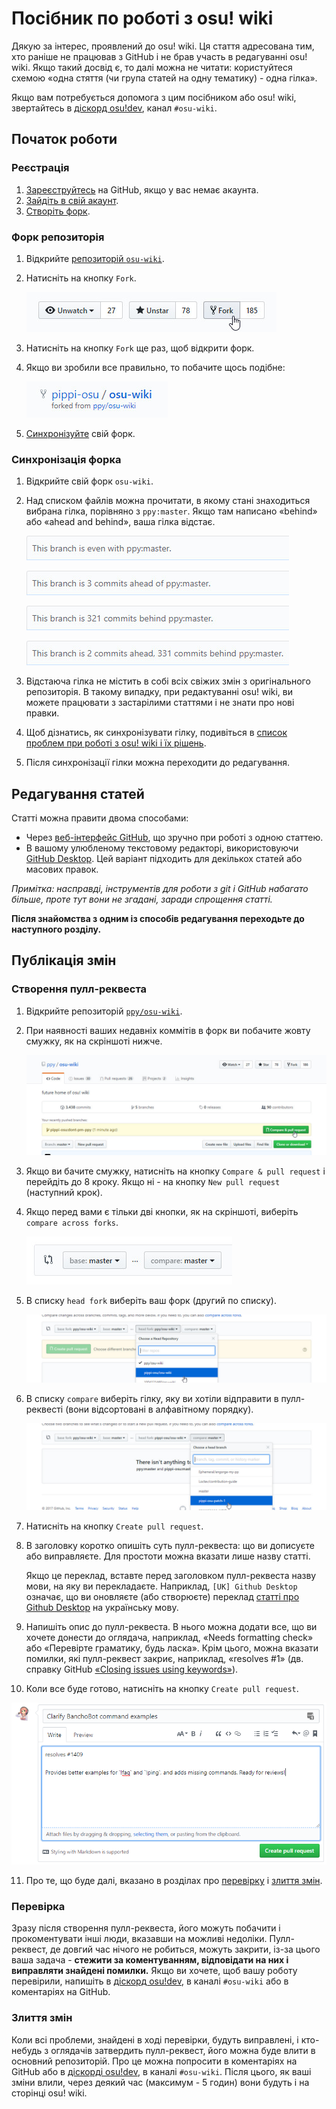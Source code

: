 # Посібник по роботі з osu! wiki

Дякую за інтерес, проявлений до osu! wiki. Ця стаття адресована тим, хто раніше не працював з GitHub і не брав участь в редагуванні osu! wiki. Якщо такий досвід є, то далі можна не читати: користуйтеся схемою «одна стяття (чи група статей на одну тематику) - одна гілка».

Якщо вам потребується допомога з цим посібником або osu! wiki, звертайтесь в [діскорд osu!dev](https://discord.gg/ppy), канал `#osu-wiki`.

## Початок роботи

### Реєстрація

1. [Зареєструйтесь](https://github.com/join) на GitHub, якщо у вас немає акаунта.
2. [Зайдіть в свій акаунт](https://github.com/login).
3. [Створіть форк](#форк-репозиторія).

### Форк репозиторія

1. Відкрийте [репозиторій `osu-wiki`](https://github.com/ppy/osu-wiki).

2. Натисніть на кнопку `Fork`.

   ![](img/fork.jpg)

3. Натисніть на кнопку `Fork` ще раз, щоб відкрити форк.

4. Якщо ви зробили все правильно, то побачите щось подібне:

   ![](img/forked.jpg)

5. [Синхронізуйте](#синхронізація-форка) свій форк.

### Синхронізація форка

1. Відкрийте свій форк `osu-wiki`.

2. Над списком файлів можна прочитати, в якому стані знаходиться вибрана гілка, порівняно з `ppy:master`. Якщо там написано «behind» або «ahead and behind», ваша гілка відстає.

   ![](img/fork-even.jpg "Відставання немає \(є всі комміти з `ppy:master`\)")

   ![](img/fork-ahead.jpg "Відставання немає \(є всі комміти з `ppy:master`, плюс ваші комміти\)")

   ![](img/fork-behind.jpg "Відставання \(немає частини коммітів з `ppy:master`\)")

   ![](img/fork-ahead-behind.jpg "Відставання \(немає частини коммітів з `ppy:master`, але є ваші комміти\)")

3. Відстаюча гілка не містить в собі всіх свіжих змін з оригінального репозиторія. В такому випадку, при редактуванні osu! wiki, ви можете працювати з застарілими статтями і не знати про нові правки.

4. Щоб дізнатись, як синхронізувати гілку, подивіться в [список проблем при роботі з osu! wiki і їх рішень](/wiki/osu!_wiki/Contribution_guide/Common_Issues#відстающа-гілка-master).

5. Після синхронізації гілки можна переходити до редагування.

## Редагування статей

Статті можна правити двома способами:

- Через [веб-інтерфейс GitHub](/wiki/osu!_wiki/Contribution_guide/GitHub_Web_Interface), що зручно при роботі з одною статтею.
- В вашому улюбленому текстовому редакторі, використовуючи [GitHub Desktop](/wiki/osu!_wiki/Contribution_guide/GitHub_Desktop). Цей варіант підходить для декількох статей або масових правок.

*Примітка: насправді, інструментів для роботи з git і GitHub набагато більше, проте тут вони не згадані, заради спрощення статті.*

**Після знайомства з одним із способів редагування переходьте до наступного розділу.**

## Публікація змін

### Створення пулл-реквеста

1. Відкрийте репозиторій [`ppy/osu-wiki`](https://github.com/ppy/osu-wiki).

2. При наявності ваших недавніх коммітів в форк ви побачите жовту смужку, як на скріншоті нижче.

   ![](img/github-recent.jpg)

3. Якщо ви бачите смужку, натисніть на кнопку `Compare & pull request` і перейдіть до 8 кроку. Якщо ні - на кнопку `New pull request` (наступний крок).

4. Якщо перед вами є тільки дві кнопки, як на скріншоті, виберіть `compare across forks`.

   ![](img/compare-across-forks-no.jpg)

5. В списку `head fork` виберіть ваш форк (другий по списку).

   ![](img/head-fork.jpg)

6. В списку `compare` виберіть гілку, яку ви хотіли відправити в пулл-реквесті (вони відсортовані в алфавітному порядку).

   ![](img/compare-branch.jpg)

7. Натисніть на кнопку `Create pull request`.

8. В заголовку коротко опишіть суть пулл-реквеста: що ви дописуєте або виправляєте. Для простоти можна вказати лише назву статті.

   Якщо це переклад, вставте перед заголовком пулл-реквеста назву мови, на яку ви перекладаєте. Наприклад, `[UK] Github Desktop` означає, що ви оновляєте (або створюєте) переклад [статті про Github Desktop](wiki/osu!_wiki/Contribution_guide/GitHub_Desktop) на українську мову.

9. Напишіть опис до пулл-реквеста. В нього можна додати все, що ви хочете донести до оглядача, наприклад, «Needs formatting check» або «Перевірте граматику, будь ласка». Крім цього, можна вказати помилки, які пулл-реквест закриє, наприклад, «resolves #1» (дв. справку GitHub [«Closing issues using keywords»](https://help.github.com/articles/closing-issues-using-keywords/)).

10. Коли все буде готово, натисніть на кнопку `Create pull request`.

   ![](img/new-pull-request.png)

11. Про те, що буде далі, вказано в розділах про [перевірку](#перевірка) і [злиття змін](#злиття-змін).

### Перевірка

Зразу після створення пулл-реквеста, його можуть побачити і прокоментувати інші люди, вказавши на можливі недоліки. Пулл-реквест, де довгий час нічого не робиться, можуть закрити, із-за цього ваша задача - **стежити за коментуванням, відповідати на них і виправляти знайдені помилки.** Якщо ви хочете, щоб вашу роботу перевірили, напишіть в [діскорд osu!dev](https://discord.gg/ppy), в каналі `#osu-wiki` або в коментаріях на GitHub.

### Злиття змін

Коли всі проблеми, знайдені в ході перевірки, будуть виправлені, і кто-небудь з оглядачів затвердить пулл-реквест, його можна буде влити в основний репозиторій. Про це можна попросити в коментаріях на GitHub або в [діскорді osu!dev](https://discord.gg/ppy), в каналі `#osu-wiki`. Після цього, як ваші зміни влили, через деякий час (максимум - 5 годин) вони будуть і на сторінці osu! wiki.

